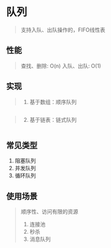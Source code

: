 # 队列

> 支持入队、出队操作的，FIFO线性表

## 性能

> 查找、删除: O(n)
> 入队、出队: O(1)

## 实现

> 1. 基于数组：顺序队列
```python

```

> 2. 基于链表：链式队列
```python

```

## 常见类型
1. 阻塞队列
2. 并发队列
3. 循环队列

## 使用场景

> 顺序性、访问有限的资源
> 1. 连接池
> 2. 秒杀
> 3. 消息队列
